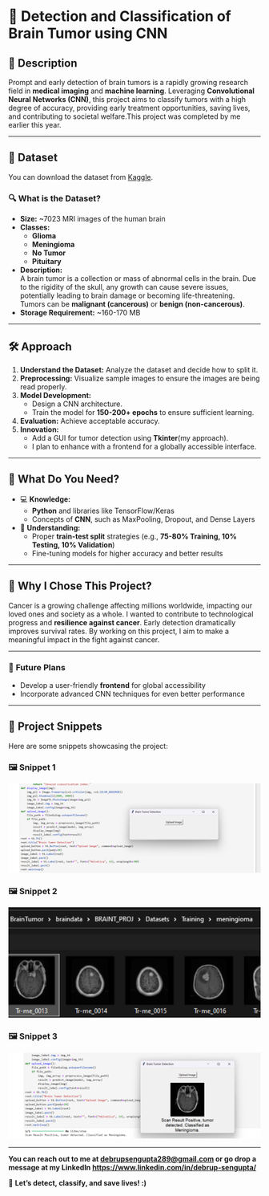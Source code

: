 # 🧠 **Detection and Classification of Brain Tumor using CNN**  

## 📜 **Description**
Prompt and early detection of brain tumors is a rapidly growing research field in **medical imaging** and **machine learning**. Leveraging **Convolutional Neural Networks (CNN)**, this project aims to classify tumors with a high degree of accuracy, providing early treatment opportunities, saving lives, and contributing to societal welfare.This project was completed by me earlier this year.

---

## 📂 **Dataset**
You can download the dataset from [Kaggle](https://www.kaggle.com/datasets/masoudnickparvar/brain-tumor-mri-dataset).

### 🔍 **What is the Dataset?**
- **Size:** ~7023 MRI images of the human brain  
- **Classes:**  
  - **Glioma**  
  - **Meningioma**  
  - **No Tumor**  
  - **Pituitary**  
- **Description:**  
  A brain tumor is a collection or mass of abnormal cells in the brain. Due to the rigidity of the skull, any growth can cause severe issues, potentially leading to brain damage or becoming life-threatening. Tumors can be **malignant (cancerous)** or **benign (non-cancerous)**.  
- **Storage Requirement:** ~160-170 MB  

---

## 🛠️ **Approach**
1. **Understand the Dataset:** Analyze the dataset and decide how to split it.  
2. **Preprocessing:** Visualize sample images to ensure the images are being read properly.  
3. **Model Development:**  
   - Design a CNN architecture.  
   - Train the model for **150-200+ epochs** to ensure sufficient learning.  
4. **Evaluation:** Achieve acceptable accuracy.  
5. **Innovation:**  
   - Add a GUI for tumor detection using **Tkinter**(my approach).  
   - I plan to enhance with a frontend for a globally accessible interface.  

---

## 🧩 **What Do You Need?**
- 💻 **Knowledge:**  
  - **Python** and libraries like TensorFlow/Keras  
  - Concepts of **CNN**, such as MaxPooling, Dropout, and Dense Layers  
- 🧠 **Understanding:**  
  - Proper **train-test split** strategies (e.g., **75-80% Training, 10% Testing, 10% Validation**)  
  - Fine-tuning models for higher accuracy and better results  

---

## 🎯 **Why I Chose This Project?**
Cancer is a growing challenge affecting millions worldwide, impacting our loved ones and society as a whole. I wanted to contribute to technological progress and **resilience against cancer**. Early detection dramatically improves survival rates. By working on this project, I aim to make a meaningful impact in the fight against cancer.  

---  

### 🚀 **Future Plans**
- Develop a user-friendly **frontend** for global accessibility  
- Incorporate advanced CNN techniques for even better performance  

---
## 📸 **Project Snippets**

Here are some snippets showcasing the project:

### 🖼️ **Snippet 1**
![Snippet 1](./images/one.png)

### 🖼️ **Snippet 2**
![Snippet 2](./images/two.png)

### 🖼️ **Snippet 3**
![Snippet 3](./images/three.png)

---
**You can reach out to me at debrupsengupta289@gmail.com or go drop a message at my LinkedIn https://www.linkedin.com/in/debrup-sengupta/**

🌟 **Let’s detect, classify, and save lives! :)**
